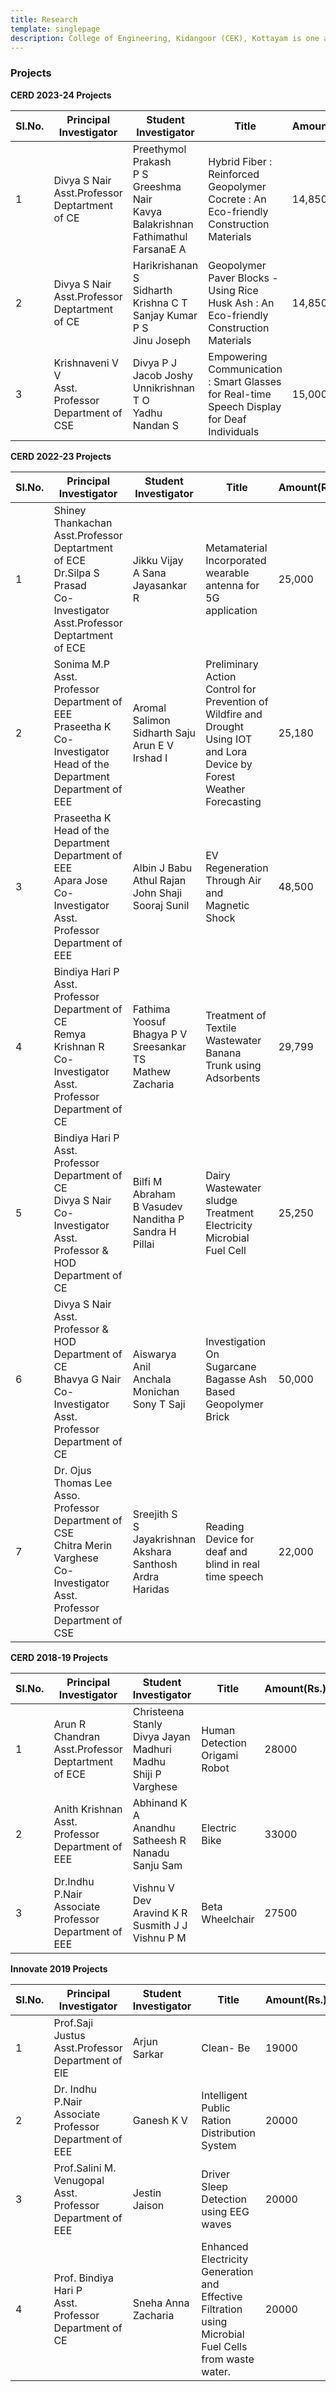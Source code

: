 ```yaml
---
title: Research
template: singlepage
description: College of Engineering, Kidangoor (CEK), Kottayam is one among the premier institutions in the state. The college is governed by the Co-operative Academy of Professional Education established by the Government of Kerala. The admissions are based on the rank obtained by the students in the State Entrance examinations and functioning of the college is according to the rules and regulations formulated by the Government of Kerala.
---
```


<h3>Projects</h3>

**CERD 2023-24 Projects**

| Sl.No. | Principal Investigator                                | Student Investigator                                           | Title                         | Amount(Rs.) |
|--------|----------------------------------------------------------------|--------------------------------------------------------------------|----------------------------------|-------------|
| 1   | Divya S Nair  <br> Asst.Professor <br> Deptartment of CE       | Preethymol Prakash <br> P S Greeshma Nair <br> Kavya Balakrishnan <br> Fathimathul FarsanaE A  | Hybrid Fiber : Reinforced Geopolymer Cocrete : An Eco-friendly Construction Materials  | 14,850     |
| 2   | Divya S Nair  <br> Asst.Professor <br> Deptartment of CE       |  Harikrishanan S <br> Sidharth Krishna  C T <br> Sanjay Kumar P S <br> Jinu Joseph | Geopolymer Paver Blocks - Using Rice Husk Ash : An Eco-friendly Construction Materials | 14,850     |
| 3   | Krishnaveni V V  <br> Asst. Professor <br> Department of CSE     |   Divya P J <br> Jacob Joshy <br> Unnikrishnan T O<br> Yadhu Nandan S       | Empowering Communication : Smart Glasses for Real-time Speech Display for Deaf Individuals               | 15,000       |

**CERD 2022-23 Projects**

| Sl.No. | Principal Investigator                                | Student Investigator                                         | Title                         | Amount(Rs.) |
|--------|------------------------------------------------------------|--------------------------------------------------------------|----------------------------------|-------------|
| 1   | Shiney Thankachan  <br> Asst.Professor <br> Deptartment of ECE <br> Dr.Silpa S Prasad <br>Co-Investigator <br> Asst.Professor <br> Deptartment of ECE       | Jikku Vijay <br> A Sana  <br> Jayasankar R  | Metamaterial Incorporated wearable antenna for 5G application | 25,000       |
| 2   | Sonima M.P  <br> Asst. Professor <br> Department of EEE  <br>Praseetha K<br> Co-Investigator <br>  Head of the Department <br> Department of EEE    |   Aromal Salimon <br> Sidharth Saju <br>Arun E V <br>Irshad I       | Preliminary Action Control for Prevention of Wildfire and Drought Using IOT and Lora Device by Forest Weather Forecasting               | 25,180       |
| 3   | Praseetha K   <br> Head of the Department <br> Department of EEE <br> Apara Jose <br> Co-Investigator <br> Asst. Professor <br> Department of EEE | Albin J Babu <br> Athul Rajan<br> John Shaji <br> Sooraj Sunil     | EV Regeneration Through Air and Magnetic Shock              | 48,500       |
| 4   | Bindiya Hari P   <br> Asst. Professor <br> Department of CE <br> Remya Krishnan R <br> Co-Investigator <br> Asst. Professor <br> Department of CE| Fathima Yoosuf  <br> Bhagya P V <br> Sreesankar TS  <br>  Mathew Zacharia     | Treatment of Textile Wastewater Banana Trunk using Adsorbents              | 29,799       |
| 5   | Bindiya Hari P   <br> Asst. Professor <br> Department of CE <br> Divya S Nair <br> Co-Investigator <br> Asst. Professor & HOD <br> Department of CE| Bilfi M Abraham  <br> B Vasudev <br> Nanditha P  <br> Sandra H Pillai    | Dairy Wastewater sludge Treatment Electricity Microbial Fuel Cell              | 25,250       |
| 6   | Divya S Nair   <br> Asst. Professor & HOD <br> Department of CE <br> Bhavya G Nair <br> Co-Investigator <br> Asst. Professor <br> Department of CE| Aiswarya Anil   <br> Anchala Monichan <br> Sony T Saji     | Investigation On Sugarcane Bagasse Ash Based Geopolymer Brick              | 50,000       |
| 7  | Dr. Ojus Thomas Lee   <br> Asso. Professor  <br> Department of CSE <br> Chitra Merin Varghese  <br> Co-Investigator <br> Asst. Professor <br> Department of CSE| Sreejith S    <br> S Jayakrishnan  <br> Akshara Santhosh  <br>Ardra Haridas     |Reading Device for deaf and blind in real time speech            | 22,000       |




**CERD 2018-19 Projects**

| Sl.No. | Principal Investigator                                | Student Investigator                                         | Title                         | Amount(Rs.) |
|--------|-------------------------------------------------------|--------------------------------------------------------------|-------------------------------|-------------|
| 1      | Arun R Chandran <br> Asst.Professor <br> Deptartment of ECE     | Christeena Stanly <br> Divya Jayan <br> Madhuri Madhu <br> Shiji P Varghese | Human Detection Origami Robot | 28000       |
| 2      | Anith Krishnan <br> Asst. Professor <br> Department of EEE      | Abhinand K A <br> Anandhu Satheesh R <br> Nanadu Sanju Sam             | Electric Bike                 | 33000       |
| 3      | Dr.Indhu P.Nair <br> Associate Professor <br> Department of EEE | Vishnu V Dev <br> Aravind K R <br> Susmith J J <br> Vishnu P M              | Beta Wheelchair               | 27500       |

**Innovate 2019 Projects**

| Sl.No. | Principal Investigator | Student Investigator | Title | Amount(Rs.) |
|--------|--------------------------------------------------------------|----------------------|-------------------------------------------------------------------------------------------------------|-------------|
| 1 | Prof.Saji Justus <br> Asst.Professor <br> Department of EIE | Arjun Sarkar | Clean- Be | 19000 |
| 2 | Dr. Indhu P.Nair <br> Associate Professor <br> Department of EEE | Ganesh K V | Intelligent Public Ration Distribution System | 20000 |
| 3 | Prof.Salini M. Venugopal <br> Asst. Professor <br> Department of EEE | Jestin Jaison | Driver Sleep Detection using EEG waves | 20000 |
| 4 | Prof. Bindiya Hari P <br> Asst. Professor <br> Department of CE | Sneha Anna Zacharia | Enhanced Electricity Generation and Effective Filtration using Microbial Fuel Cells from waste water. | 20000 |
